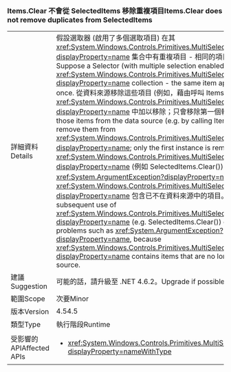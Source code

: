 ### <a name="itemsclear-does-not-remove-duplicates-from-selecteditems"></a><span data-ttu-id="8cb56-101">Items.Clear 不會從 SelectedItems 移除重複項目</span><span class="sxs-lookup"><span data-stu-id="8cb56-101">Items.Clear does not remove duplicates from SelectedItems</span></span>

|   |   |
|---|---|
|<span data-ttu-id="8cb56-102">詳細資料</span><span class="sxs-lookup"><span data-stu-id="8cb56-102">Details</span></span>|<span data-ttu-id="8cb56-103">假設選取器 (啟用了多個選取項目) 在其 <xref:System.Windows.Controls.Primitives.MultiSelector.SelectedItems?displayProperty=name> 集合中有重複項目 - 相同的項目出現一次以上。</span><span class="sxs-lookup"><span data-stu-id="8cb56-103">Suppose a Selector (with multiple selection enabled) has duplicates in its <xref:System.Windows.Controls.Primitives.MultiSelector.SelectedItems?displayProperty=name> collection - the same item appears more than once.</span></span>  <span data-ttu-id="8cb56-104">從資料來源移除這些項目 (例如，藉由呼叫 Items.Clear) 無法從 <xref:System.Windows.Controls.Primitives.MultiSelector.SelectedItems?displayProperty=name> 中加以移除；只會移除第一個執行個體。</span><span class="sxs-lookup"><span data-stu-id="8cb56-104">Removing those items from the data source (e.g. by calling Items.Clear) fails to remove them from <xref:System.Windows.Controls.Primitives.MultiSelector.SelectedItems?displayProperty=name>; only the first instance is removed.</span></span> <span data-ttu-id="8cb56-105">此外，後續使用 <xref:System.Windows.Controls.Primitives.MultiSelector.SelectedItems?displayProperty=name> (例如 SelectedItems.Clear()) 可能會發生像是 <xref:System.ArgumentException?displayProperty=name> 的問題，因為 <xref:System.Windows.Controls.Primitives.MultiSelector.SelectedItems?displayProperty=name> 包含已不在資料來源中的項目。</span><span class="sxs-lookup"><span data-stu-id="8cb56-105">Furthermore, subsequent use of <xref:System.Windows.Controls.Primitives.MultiSelector.SelectedItems?displayProperty=name> (e.g. SelectedItems.Clear()) can encounter problems such as <xref:System.ArgumentException?displayProperty=name>, because <xref:System.Windows.Controls.Primitives.MultiSelector.SelectedItems?displayProperty=name> contains items that are no longer in the data source.</span></span>|
|<span data-ttu-id="8cb56-106">建議</span><span class="sxs-lookup"><span data-stu-id="8cb56-106">Suggestion</span></span>|<span data-ttu-id="8cb56-107">可能的話，請升級至 .NET 4.6.2。</span><span class="sxs-lookup"><span data-stu-id="8cb56-107">Upgrade if possible to .NET 4.6.2.</span></span>|
|<span data-ttu-id="8cb56-108">範圍</span><span class="sxs-lookup"><span data-stu-id="8cb56-108">Scope</span></span>|<span data-ttu-id="8cb56-109">次要</span><span class="sxs-lookup"><span data-stu-id="8cb56-109">Minor</span></span>|
|<span data-ttu-id="8cb56-110">版本</span><span class="sxs-lookup"><span data-stu-id="8cb56-110">Version</span></span>|<span data-ttu-id="8cb56-111">4.5</span><span class="sxs-lookup"><span data-stu-id="8cb56-111">4.5</span></span>|
|<span data-ttu-id="8cb56-112">類型</span><span class="sxs-lookup"><span data-stu-id="8cb56-112">Type</span></span>|<span data-ttu-id="8cb56-113">執行階段</span><span class="sxs-lookup"><span data-stu-id="8cb56-113">Runtime</span></span>|
|<span data-ttu-id="8cb56-114">受影響的 API</span><span class="sxs-lookup"><span data-stu-id="8cb56-114">Affected APIs</span></span>|<ul><li><xref:System.Windows.Controls.Primitives.MultiSelector.SelectedItems?displayProperty=nameWithType></li></ul>|

